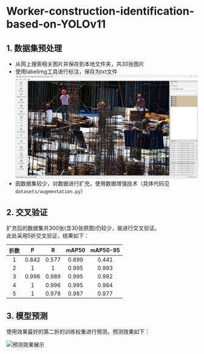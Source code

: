 # Worker-construction-identification-based-on-YOLOv11

## 1. 数据集预处理
- 从网上搜索相关图片并保存到本地文件夹，共30张图片
- 使用labelimg工具进行标注，保存为txt文件
![数据标注](labelimg.png)
- 因数据集较少，对数据进行扩充，使用数据增强技术（具体代码见 `datasets/augmentation.py`）

## 2. 交叉验证
扩充后的数据集共300张(含30张原图)仍较少，故进行交叉验证。  
此处采用5折交叉验证，结果如下：

| 折数 | P     | R     | mAP50 | mAP50-95 |
|:----:|:-----:|:-----:|:-----:|:--------:|
| 1    | 0.842 | 0.577 | 0.699 | 0.441    |
| 2    | 1     | 1     | 0.995 | 0.993    |
| 3    | 0.996 | 0.989 | 0.995 | 0.982    |
| 4    | 1     | 0.996 | 0.995 | 0.984    |
| 5    | 1     | 0.978 | 0.987 | 0.977    |

## 3. 模型预测
使用效果最好的第二折的训练权重进行预测，预测效果如下：

![预测效果展示](runs\detect\predict\detect.jpg)